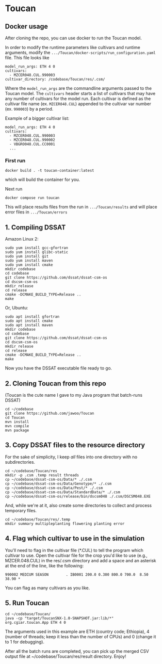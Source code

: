 # Toucan

## Docker usage
After cloning the repo, you can use docker to run the Toucan model. 

In order to modify the runtime parameters like cultivars and runtime arguments, modify the `.../Toucan/docker-scripts/run_configuration.yaml` file. This file looks like
```
model_run_args: ETH 4 0
cultivars:
  - MZCER048.CUL.990003
cultivar_directory: /codebase/Toucan/res/.csm/
``` 

Where the `model_run_args` are the commandline arguments passed to the Toucan model. The `cultivars` header starts a list of cultivars that may have any number of cultivars for the model run. Each cultivar is defined as the cultivar file name (ex. `MZCER048.CUL`) appended to the cultivar var number (ex. `990003`) by a period.

Example of a bigger cultivar list:
```
model_run_args: ETH 4 0
cultivars:
  - MZCER048.CUL.990003
  - MZCER048.CUL.990002
  - VBGRO048.CUL.CC0001
  ...
```

### First run 
```
docker build . -t toucan-container:latest
``` 
which will build the container for you.

Next run 
``` 
docker compose run toucan
```

This will place results files from the run in `.../Toucan/results` and will place error files in `.../Toucan/errors`

## 1. Compiling DSSAT
Amazon Linux 2:
```
sudo yum install gcc-gfortran
sudo yum install glibc-static
sudo yum install git
sudo yum install maven
sudo yum install cmake
mkdir codebase
cd codebase
git clone https://github.com/dssat/dssat-csm-os
cd dscsm-csm-os
mkdir release
cd release
cmake -DCMAKE_BUILD_TYPE=Release ..
make
```
Or, Ubuntu:
```
sudo apt install gfortran
sudo apt install cmake
sudo apt install maven
mkdir codebase
cd codebase
git clone https://github.com/dssat/dssat-csm-os
cd dscsm-csm-os
mkdir release
cd release
cmake -DCMAKE_BUILD_TYPE=Release ..
make
```
Now you have the DSSAT executable file ready to go.

## 2. Cloning Toucan from this repo
(Toucan is the cute name I gave to my Java program that batch-runs DSSAT)

```
cd ~/codebase
git clone https://github.com/jawoo/Toucan
cd Toucan
mvn install
mvn compile
mvn package
```

## 3. Copy DSSAT files to the resource directory
For the sake of simplicity, I keep *all* files into one directory with no subdirectories.
```
cd ~/codebase/Toucan/res
mkdir -p .csm .temp result threads
cp ~/codebase/dssat-csm-os/Data/* ./.csm
cp ~/codebase/dssat-csm-os/Data/Genotype/* ./.csm
cp ~/codebase/dssat-csm-os/Data/Pest/* ./.csm
cp ~/codebase/dssat-csm-os/Data/StandardData/* ./.csm
cp ~/codebase/dssat-csm-os/release/bin/dscsm048 ./.csm/DSCSM048.EXE
```
And, while we're at it, also create some directories to collect and process temporary files.
```
cd ~/codebase/Toucan/res/.temp
mkdir summary multipleplanting flowering planting error
```

## 4. Flag which cultivar to use in the simulation
You'll need to flag in the cultivar file (*.CUL) to tell the program which cultivar to use. Open the cultivar file for the crop you'd like to use (e.g., MZCER.048.CUL) in the res/.csm directory and add a space and an asterisk at the end of the line, like the following:

```
990002 MEDIUM SEASON        . IB0001 200.0 0.300 800.0 700.0  8.50 38.90 *
```
You can flag as many cultivars as you like.

## 5. Run Toucan

```
cd ~/codebase/Toucan/
java -cp "target/ToucanSNX-1.0-SNAPSHOT.jar:lib/*" org.cgiar.toucan.App ETH 4 0
```
The arguments used in this example are ETH (country code; Ethiopia), 4 (number of threads; keep it less than the number of CPUs) and 0 (change it to 1 for debugging).

After all the batch runs are completed, you can pick up the merged CSV output file at ~/codebase/Toucan/res/result directory. Enjoy!
